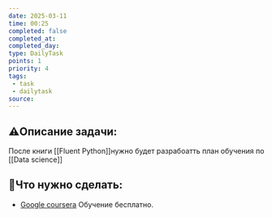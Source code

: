 ```yaml
---
date: 2025-03-11
time: 00:25
completed: false
completed_at: 
completed_day: 
type: DailyTask
points: 1
priority: 4
tags: 
 - task
 - dailytask
source: 
---
```


## ⚠️Описание задачи:

После книги [[Fluent Python]]нужно будет разрабоатть план обучения по [[Data science]]


## 📝Что нужно сделать:
- [Google coursera](https://www.coursera.org/learn/foundations-of-data-science/supplement/EDWq9/google-advanced-data-analytics-certificate-overview)
   Обучение бесплатно.

